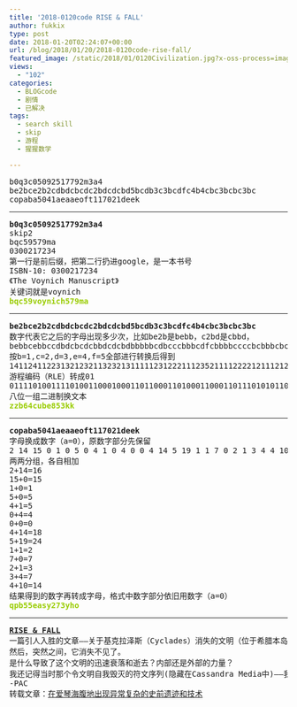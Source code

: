 ```yaml
---
title: '2018-0120code RISE & FALL'
author: fukkix
type: post
date: 2018-01-20T02:24:07+00:00
url: /blog/2018/01/20/2018-0120code-rise-fall/
featured_image: /static/2018/01/0120Civilization.jpg?x-oss-process=image/resize,m_fill,w_700,h_220
views:
  - "102"
categories:
  - BLOGcode
  - 剧情
  - 已解决
tags:
  - search skill
  - skip
  - 游程
  - 猩猩数学

---
```

<pre>b0q3c05092517792m3a4
be2bce2b2cdbdcbcdc2bdcdcbd5bcdb3c3bcdfc4b4cbc3bcbc3bc
copaba5041aeaaeoft117021deek<!--more--></pre>

* * *

<pre><strong>b0q3c05092517792m3a4
</strong>skip2
bqc59579ma
0300217234
第一行是前后缀，把第二行扔进google，是一本书号
ISBN-10: 0300217234
《<span id="productTitle" class="a-size-large">The Voynich Manuscript</span>》
关键词就是voynich
<span style="color: #99cc00;"><strong>bqc59voynich579ma</strong></span></pre>

* * *

<pre><strong>be2bce2b2cdbdcbcdc2bdcdcbd5bcdb3c3bcdfc4b4cbc3bcbc3bc
</strong>数字代表它之后的字母出现多少次，比如be2b是bebb，c2bd是cbbd，
bebbcebbccdbdcbcdcbbdcdcbdbbbbbcdbcccbbbcdfcbbbbccccbcbbbcbcbbbc
按b=1,c=2,d=3,e=4,f=5全部进行转换后得到
1411241122313212321132321311111231222111235211112222121112121112
游程编码（RLE）转成01
0111101001111010011000100011011000110100011000110111010101100010011001010011100000110101001100110110101101101011
八位一组二进制换文本<strong>
<span style="color: #99cc00;">zzb64cube853kk</span></strong></pre>

* * *

<pre><strong>copaba5041aeaaeoft117021deek
</strong>字母换成数字（a=0），原数字部分先保留
2 14 15 0 1 0 5 0 4 1 0 4 0 0 4 14 5 19 1 1 7 0 2 1 3 4 4 10
两两分组，各自相加
2+14=16
15+0=15
1+0=1
5+0=5
4+1=5
0+4=4
0+0=0
4+14=18
5+19=24
1+1=2
7+0=7
2+1=3
3+4=7
4+10=14
结果得到的数字再转成字母，格式中数字部分依旧用数字（a=0）<strong>
<span style="color: #99cc00;">qpb55easy273yho</span></strong></pre>

* * *

<pre><strong><a href="http://investigate.ingress.com/2018/01/20/rise-fall/">RISE & FALL
</a></strong>一篇引人入胜的文章——关于基克拉泽斯（Cyclades）消失的文明（位于希腊本岛外海）。它的创立者曾经建造了一座非常先进的城市……有着复杂冶金技术、精密的地下排水系统和几百吨人工堆砌的大理石金字塔景观的城市。
然后，突然之间，它消失不见了。
是什么导致了这个文明的迅速衰落和逝去？内部还是外部的力量？
我还记得当时那个令文明自我毁灭的符文序列(隐藏在Cassandra Media中)——我们得以逃出生天要感谢Carrire Campbell的勇气和牺牲。
-PAC
转载文章：<a href="https://phys.org/news/2018-01-unusually-sophisticated-prehistoric-monuments-technology.html">在爱琴海腹地出现异常复杂的史前遗迹和技术</a></pre>